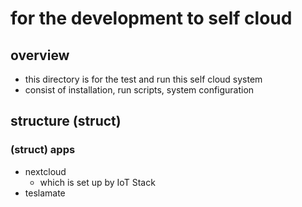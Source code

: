 # for the development to self cloud
## overview
- this directory is for the test and run this self cloud system
- consist of installation, run scripts, system configuration

## structure (struct)
### (struct) apps
- nextcloud
  - which is set up by IoT Stack   
- teslamate
  
